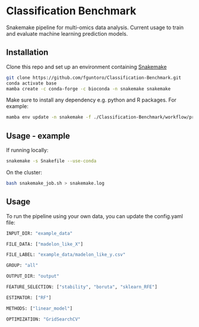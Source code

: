 # Classification Benchmark

Snakemake pipeline for multi-omics data analysis. Current usage to train and evaluate machine learning prediction models.


## Installation

Clone this repo and set up an environment containing [Snakemake](https://snakemake.readthedocs.io/en/stable/) 

```bash
git clone https://github.com/fguntoro/Classification-Benchmark.git
conda activate base
mamba create -c conda-forge -c bioconda -n snakemake snakemake
```

Make sure to install any dependency e.g. python and R packages. For example:
```bash
mamba env update -n snakemake -f ./Classification-Benchmark/workflow/prediction/envs/env.yml
```

## Usage - example
If running locally:
```bash
snakemake -s Snakefile --use-conda
```

On the cluster:
```bash
bash snakemake_job.sh > snakemake.log
```

## Usage
To run the pipeline using your own data, you can update the config.yaml file:
```python
INPUT_DIR: "example_data"

FILE_DATA: ["madelon_like_X"]

FILE_LABEL: "example_data/madelon_like_y.csv"

GROUP: "all"

OUTPUT_DIR: "output"

FEATURE_SELECTION: ["stability", "boruta", "sklearn_RFE"]

ESTIMATOR: ["RF"]

METHODS: ["linear_model"]

OPTIMIZATION: "GridSearchCV"
```

